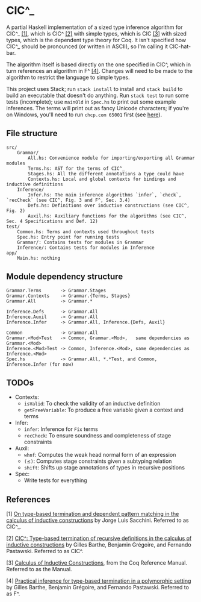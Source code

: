 # CIC^_

A partial Haskell implementation of a sized type inference algorithm for CIC^_ [\[1\]](#f1), which is CIC^ [\[2\]](#f2) with simple types, which is CIC [\[3\]](#f3) with sized types, which is the dependent type theory for Coq. It isn't specified how CIC^_ should be pronounced (or written in ASCII), so I'm calling it CIC-hat-bar.

The algorithm itself is based directly on the one specified in CIC^, which in turn references an algorithm in F^ [\[4\]](#f4). Changes will need to be made to the algorithm to restrict the language to simple types.

This project uses Stack; run `stack install` to install and `stack build` to build an executable that doesn't do anything. Run `stack test` to run some tests (incomplete); use `mainOld` in `Spec.hs` to print out some example inferences. The terms will print out as fancy Unicode characters; if you're on Windows, you'll need to run `chcp.com 65001` first (see [here](https://stackoverflow.com/q/25373116/9270195)).

## File structure
```
src/
    Grammar/
        All.hs: Convenience module for importing/exporting all Grammar modules
        Terms.hs: AST for the terms of CIC^_
        Stages.hs: All the different annotations a type could have
        Contexts.hs: Local and global contexts for bindings and inductive definitions
    Inference/
        Infer.hs: The main inference algorithms `infer`, `check`, `recCheck` (see CIC^, Fig. 3 and F^, Sec. 3.4)
        Defs.hs: Definitions over inductive constructions (see CIC^, Fig. 2)
        Auxil.hs: Auxiliary functions for the algorithms (see CIC^, Sec. 4 Specifications and Def. 12)
test/
    Common.hs: Terms and contexts used throughout tests
    Spec.hs: Entry point for running tests
    Grammar/: Contains tests for modules in Grammar
    Inference/: Contains tests for modules in Inference
app/
    Main.hs: nothing
```

## Module dependency structure
```
Grammar.Terms       -> Grammar.Stages
Grammar.Contexts    -> Grammar.{Terms, Stages}
Grammar.All         -> Grammar.*

Inference.Defs      -> Grammar.All
Inference.Auxil     -> Grammar.All
Inference.Infer     -> Grammar.All, Inference.{Defs, Auxil}

Common              -> Grammar.All
Grammar.<Mod>Test   -> Common, Grammar.<Mod>,   same dependencies as Grammar.<Mod>
Inference.<Mod>Test -> Common, Inference.<Mod>, same dependencies as Inference.<Mod>
Spec.hs             -> Grammar.All, *.*Test, and Common, Inference.Infer (for now)
```

## TODOs
* Contexts:
    - `isValid`: To check the validity of an inductive definition
    - `getFreeVariable`: To produce a free variable given a context and terms
* Infer:
    - `infer`: Inference for `Fix` terms
    - `recCheck`: To ensure soundness and completeness of stage constraints
* Auxil:
    - `whnf`: Computes the weak head normal form of an expression
    - `(⪯)`: Computes stage constraints given a subtyping relation
    - `shift`: Shifts up stage annotations of types in recursive positions
* Spec:
    - Write tests for everything

## References
<span id="f1">[1]</span> [On type-based termination and dependent pattern matching in the calculus of inductive constructions](https://pastel.archives-ouvertes.fr/pastel-00622429) by Jorge Luis Sacchini. Referred to as CIC^_.

<span id="f2">[2]</span> [CIC^: Type-based termination of recursive definitions in the calculus of inductive constructions](https://link.springer.com/chapter/10.1007/11916277_18) by Gilles Barthe, Benjamin Grégoire, and Fernando Pastawski. Referred to as CIC^.

<span id="f3">[3]</span> [Calculus of Inductive Constructions](https://coq.inria.fr/distrib/current/refman/language/cic.html), from the Coq Reference Manual. Referred to as the Manual.

<span id="f4">[4]</span> [Practical inference for type-based termination in a polymorphic setting](https://link.springer.com/chapter/10.1007/11417170_7) by Gilles Barthe, Benjamin Grégoire, and Fernando Pastawski. Referred to as F^.
